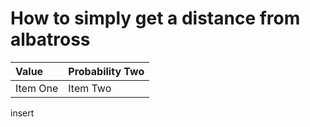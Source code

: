 # How to simply get a distance from albatross

| Value     | Probability Two     |
| :------------- | :------------- |
| Item One       | Item Two       |


insert ![]()
